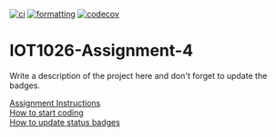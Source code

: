 [![ci](https://github.com/arsh052003/IOT1026-Assignment-4/actions/workflows/ci.yml/badge.svg)](https://github.com/arsh052003/IOT1026-Assignment-4/actions/workflows/ci.yml)
[![formatting](https://github.com/arsh052003/IOT1026-Assignment-4/actions/workflows/formatting.yml/badge.svg)](https://github.com/arsh052003/IOT1026-Assignment-4/actions/workflows/formatting.yml)
[![codecov](https://codecov.io/gh/arsh052003/IOT1026-Assignment-4/branch/main/graph/badge.svg?token=K5SWAZLGZ1)](https://codecov.io/gh/arsh052003/IOT1026-Assignment-4)


# IOT1026-Assignment-4
Write a description of the project here and don't forget to update the badges.  

[Assignment Instructions](docs/instructions.md)  
[How to start coding](docs/how-to-use.md)  
[How to update status badges](docs/how-to-update-badges.md)
